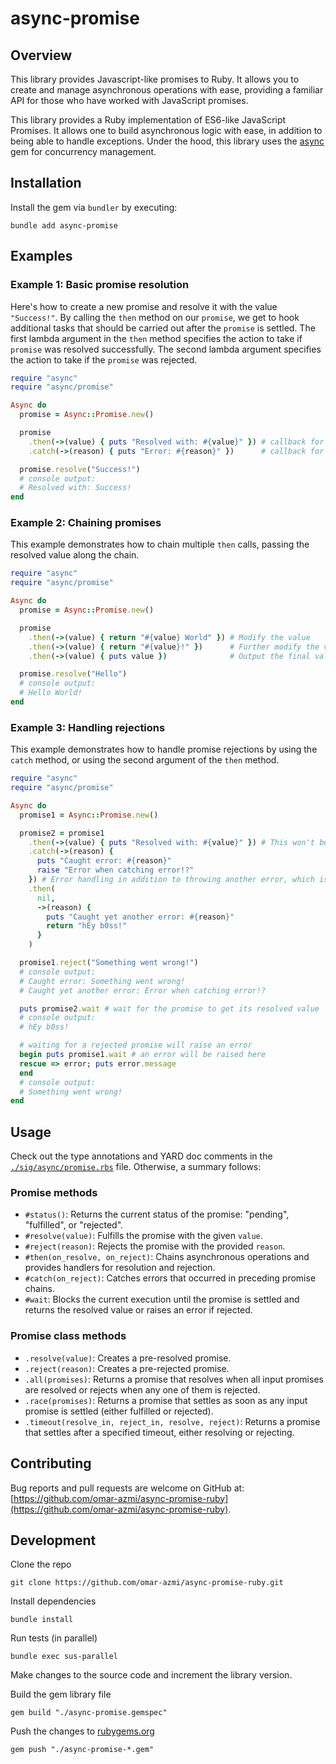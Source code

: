 # async-promise


## Overview

This library provides Javascript-like promises to Ruby.
It allows you to create and manage asynchronous operations with ease, providing a familiar API for those who have worked with JavaScript promises.

This library provides a Ruby implementation of ES6-like JavaScript Promises.
It allows one to build asynchronous logic with ease, in addition to being able to handle exceptions.
Under the hood, this library uses the [async](https://github.com/socketry/async) gem for concurrency management.


## Installation

Install the gem via `bundler` by executing:

```shell
bundle add async-promise
```


## Examples

### Example 1: Basic promise resolution

Here's how to create a new promise and resolve it with the value `"Success!"`.
By calling the `then` method on our `promise`, we get to hook additional tasks that should be carried out after the `promise` is settled.
The first lambda argument in the `then` method specifies the action to take if `promise` was resolved successfully.
The second lambda argument specifies the action to take if the `promise` was rejected.

```rb
require "async"
require "async/promise"

Async do
  promise = Async::Promise.new()

  promise
    .then(->(value) { puts "Resolved with: #{value}" }) # callback for success
    .catch(->(reason) { puts "Error: #{reason}" })      # callback for failure

  promise.resolve("Success!")
  # console output:
  # Resolved with: Success!
end
```

### Example 2: Chaining promises

This example demonstrates how to chain multiple `then` calls, passing the resolved value along the chain.

```rb
require "async"
require "async/promise"

Async do
  promise = Async::Promise.new()

  promise
    .then(->(value) { return "#{value} World" }) # Modify the value
    .then(->(value) { return "#{value}!" })      # Further modify the value
    .then(->(value) { puts value })              # Output the final value

  promise.resolve("Hello")
  # console output:
  # Hello World!
end
```

### Example 3: Handling rejections

This example demonstrates how to handle promise rejections by using the `catch` method, or using the second argument of the `then` method.

```rb
require "async"
require "async/promise"

Async do
  promise1 = Async::Promise.new()

  promise2 = promise1
    .then(->(value) { puts "Resolved with: #{value}" }) # This won't be called
    .catch(->(reason) {
      puts "Caught error: #{reason}"
      raise "Error when catching error!?"
    }) # Error handling in addition to throwing another error, which is caught in the next `then` promise.
    .then(
      nil,
      ->(reason) {
        puts "Caught yet another error: #{reason}"
        return "hEy b0ss!"
      }
    )

  promise1.reject("Something went wrong!")
  # console output:
  # Caught error: Something went wrong!
  # Caught yet another error: Error when catching error!?

  puts promise2.wait # wait for the promise to get its resolved value
  # console output:
  # hEy b0ss!

  # waiting for a rejected promise will raise an error
  begin puts promise1.wait # an error will be raised here
  rescue => error; puts error.message
  end
  # console output:
  # Something went wrong!
end
```

## Usage

Check out the type annotations and YARD doc comments in the [`./sig/async/promise.rbs`](./sig/async/promise.rbs) file.
Otherwise, a summary follows:

### Promise methods
- `#status()`: Returns the current status of the promise: "pending", "fulfilled", or "rejected".
- `#resolve(value)`: Fulfills the promise with the given `value`.
- `#reject(reason)`: Rejects the promise with the provided `reason`.
- `#then(on_resolve, on_reject)`: Chains asynchronous operations and provides handlers for resolution and rejection.
- `#catch(on_reject)`: Catches errors that occurred in preceding promise chains.
- `#wait`: Blocks the current execution until the promise is settled and returns the resolved value or raises an error if rejected.

### Promise class methods
- `.resolve(value)`: Creates a pre-resolved promise.
- `.reject(reason)`: Creates a pre-rejected promise.
- `.all(promises)`: Returns a promise that resolves when all input promises are resolved or rejects when any one of them is rejected.
- `.race(promises)`: Returns a promise that settles as soon as any input promise is settled (either fulfilled or rejected).
- `.timeout(resolve_in, reject_in, resolve, reject)`: Returns a promise that settles after a specified timeout, either resolving or rejecting.


## Contributing

Bug reports and pull requests are welcome on GitHub at: [https://github.com/omar-azmi/async-promise-ruby](https://github.com/omar-azmi/async-promise-ruby).


## Development

Clone the repo

```shell
git clone https://github.com/omar-azmi/async-promise-ruby.git
```

Install dependencies

```shell
bundle install
```

Run tests (in parallel)

```shell
bundle exec sus-parallel
```

Make changes to the source code and increment the library version.

Build the gem library file

```shell
gem build "./async-promise.gemspec"
```

Push the changes to [rubygems.org](https://rubygems.org)

```shell
gem push "./async-promise-*.gem"
```
